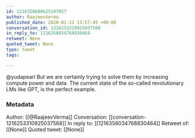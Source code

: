 ```yaml
---
id: 1216358608625197057
author: RaajeevVerma
published_date: 2020-01-12 13:57:45 +00:00
conversation_id: 1216253310925037568
in_reply_to: 1216358034768830464
retweet: None
quoted_tweet: None
type: tweet
tags:

---
```


@yudapearl But we are certainly trying to solve them by increasing compute power and data. The current state of the so-called revolutionary LMs like GPT, is the perfect example.

### Metadata

Author: [[@RaajeevVerma]]
Conversation: [[conversation-1216253310925037568]]
In reply to: [[1216358034768830464]]
Retweet of: [[None]]
Quoted tweet: [[None]]
